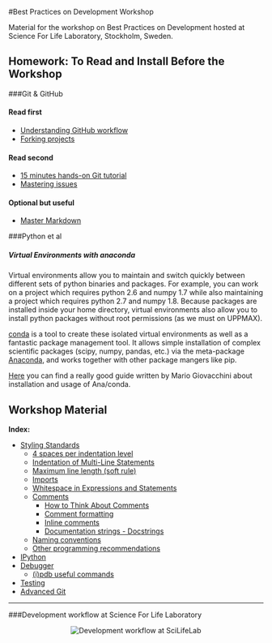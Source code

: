 #Best Practices on Development Workshop

Material for the workshop on Best Practices on Development hosted at Science
For Life Laboratory, Stockholm, Sweden.

## Homework: To Read and Install Before the Workshop
###Git & GitHub

#### Read first
* [Understanding GitHub workflow](http://guides.github.com/overviews/flow/)
* [Forking projects](http://guides.github.com/overviews/forking/)

#### Read second
* [15 minutes hands-on Git tutorial](http://try.github.io/levels/1/challenges/1)
* [Mastering issues](http://guides.github.com/overviews/issues/)

#### Optional but useful
* [Master Markdown](http://guides.github.com/overviews/mastering-markdown/)

###Python et al
##### Virtual Environments with anaconda
Virtual environments allow you to maintain and switch quickly between
different sets of python binaries and packages.
For example, you can work on a project which requires python 2.6 and numpy 1.7
while also maintaining a project which requires python 2.7 and numpy 1.8.
Because packages are installed inside your home directory, virtual environments
also allow you to install python packages without root permissions (as we must
on UPPMAX).

[conda](http://conda.pydata.org/docs/) is a tool to create these isolated
virtual environments as well as a fantastic package management tool. It allows
simple installation of complex scientific packages (scipy, numpy, pandas, etc.)
via the meta-package [Anaconda](https://store.continuum.io/cshop/anaconda/),
and works together with other package mangers like pip.

[Here](DOCS/conda_howto.md) you can find a really good guide written by Mario Giovacchini about
installation and usage of Ana/conda.

## Workshop Material

**Index:**

* [Styling Standards](DOCS/styling.md)
    * [4 spaces per indentation level](DOCS/styling.md#4-spaces-per-indentation-level)
    * [Indentation of Multi-Line Statements](DOCS/styling.md#indentation-of-multi-line-statements)
    * [Maximum line length (soft rule)](DOCS/styling.md#maximum-line-length-soft-rule)
    * [Imports](DOCS/styling.md#imports)
    * [Whitespace in Expressions and Statements](DOCS/styling.md#whitespace-in-expressions-and-statements)
    * [Comments](DOCS/styling.md#comments)
        * [How to Think About Comments](DOCS/styling.md#how-to-think-about-comments)
        * [Comment formatting](DOCS/styling.md#comment-formatting)
        * [Inline comments](DOCS/styling.md#inline-comments)
        * [Documentation strings - Docstrings](DOCS/styling.md#documentation-strings-docstrings)
    * [Naming conventions](DOCS/styling.md#naming-conventions)
    * [Other programming recommendations](DOCS/styling.md#other-programming-recommendations)
* [IPython](DOCS/ipython.md)
* [Debugger](DOCS/ipdb.md)
    * [(i)pdb useful commands](DOCS/ipdb.md#ipdb-useful-commands)
* [Testing](DOCS/testing.md)
* [Advanced Git](DOCS/git_advanced.md)

-----------

###Development workflow at Science For Life Laboratory
<p align="center">
  <img src="https://raw2.github.com/guillermo-carrasco/BestPracticesWorkshop/master/images/development_workflow.png"
       alt="Development workflow at SciLifeLab"/>
</p>
